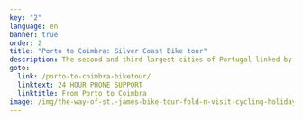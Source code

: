 ```yaml
---
key: "2"
language: en
banner: true
order: 2
title: "Porto to Coimbra: Silver Coast Bike tour"
description: The second and third largest cities of Portugal linked by bike
goto:
  link: /porto-to-coimbra-biketour/
  linktext: 24 HOUR PHONE SUPPORT
  linktitle: From Porto to Coimbra
image: /img/the-way-of-st.-james-bike-tour-fold-n-visit-cycling-holidays-3641.jpg
---
```

